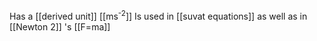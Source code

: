 Has a [[derived unit]]
[[ms<sup>-2</sup>]]
Is used in [[suvat equations]] as well as in [[Newton 2]] 's [[F=ma]]
